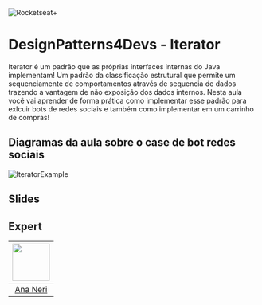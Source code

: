 <img src="https://drive.google.com/uc?id=1XPWLjUo2-j8iGw07ALcxu7oqJ3nkl2Ho" alt="Rocketseat+"/>

# DesignPatterns4Devs - Iterator
Iterator é um padrão que as próprias interfaces internas do Java implementam! Um padrão da classificação estrutural que permite um sequenciamente de comportamentos através de sequencia de dados trazendo a vantagem de não exposição dos dados internos.
Nesta aula você vai aprender de forma prática como implementar esse padrão para exlcuir bots de redes sociais e também como implementar em um carrinho de compras!



## Diagramas da aula sobre o case de bot redes sociais

![IteratorExample](https://user-images.githubusercontent.com/42419543/202033408-28f7b64f-1caa-4334-b0fd-8f04516e0a8d.png)


## Slides

## Expert
| [<img src="https://avatars.githubusercontent.com/u/42419543?v=4" width="75px;"/>](https://github.com/ananeridev) |
| :-: |
|[Ana Neri](https://github.com/ananeridev)|# designpatterns4devs-overview-examples

